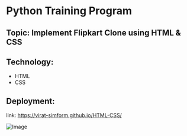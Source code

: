 # Python Training Program
## Topic: Implement Flipkart Clone using HTML & CSS

## Technology:
- HTML
- CSS

## Deployment:
link: https://virat-simform.github.io/HTML-CSS/

![Image](https://github.com/user-attachments/assets/6d8f5eca-532f-4311-891b-59cf9dc07cd2)
